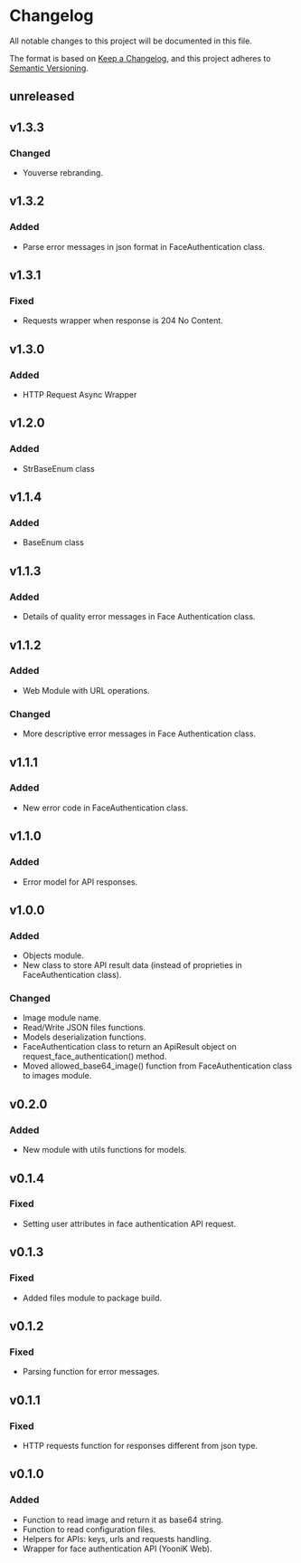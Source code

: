 # Changelog

All notable changes to this project will be documented in this file.

The format is based on [Keep a Changelog](https://keepachangelog.com/en/1.0.0/),
and this project adheres to [Semantic Versioning](https://semver.org/spec/v2.0.0.html).


## unreleased

## v1.3.3

### Changed

- Youverse rebranding.

## v1.3.2

### Added

- Parse error messages in json format in FaceAuthentication class.

## v1.3.1

### Fixed

- Requests wrapper when response is 204 No Content.

## v1.3.0

### Added

- HTTP Request Async Wrapper

## v1.2.0

### Added

- StrBaseEnum class

## v1.1.4

### Added

- BaseEnum class

## v1.1.3

### Added

- Details of quality error messages in Face Authentication class.

## v1.1.2

### Added

- Web Module with URL operations.

### Changed

- More descriptive error messages in Face Authentication class.

## v1.1.1

### Added

- New error code in FaceAuthentication class.

## v1.1.0

### Added

- Error model for API responses.

## v1.0.0

### Added

- Objects module.
- New class to store API result data (instead of proprieties in FaceAuthentication class).

### Changed

- Image module name.
- Read/Write JSON files functions.
- Models deserialization functions.
- FaceAuthentication class to return an ApiResult object on request_face_authentication() method.
- Moved allowed_base64_image() function from FaceAuthentication class to images module.

## v0.2.0

### Added

- New module with utils functions for models.

## v0.1.4

### Fixed

- Setting user attributes in face authentication API request.

## v0.1.3

### Fixed

- Added files module to package build.

## v0.1.2

### Fixed

- Parsing function for error messages.

## v0.1.1

### Fixed

- HTTP requests function for responses different from json type.

## v0.1.0

### Added

- Function to read image and return it as base64 string.
- Function to read configuration files.
- Helpers for APIs: keys, urls and requests handling.
- Wrapper for face authentication API (YooniK Web).
